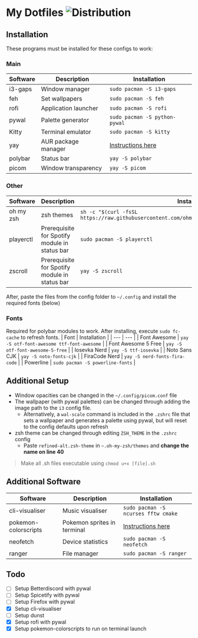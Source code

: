 # My Dotfiles ![Distribution](https://img.shields.io/badge/Distribution-Arch-blue)




## Installation
These programs must be installed for these configs to work:
### Main
| Software | Description | Installation |
| --- | --- | --- |
| i3-gaps | Window manager | `sudo pacman -S i3-gaps` |
| feh | Set wallpapers | `sudo pacman -S feh` |
| rofi | Application launcher | `sudo pacman -S rofi` |
| pywal | Palette generator | `sudo pacman -S python-pywal` |
| Kitty | Terminal emulator | `sudo pacman -S kitty` |
| yay | AUR package manager | [Instructions here](https://github.com/Jguer/yay) |
| polybar | Status bar| `yay -S polybar` |
| picom | Window transparency | `yay -S picom` |

### Other
| Software | Description | Installation |
| --- | --- | --- |
| oh my zsh | zsh themes | `sh -c "$(curl -fsSL https://raw.githubusercontent.com/ohmyzsh/ohmyzsh/master/tools/install.sh)"` 
| playerctl | Prerequisite for Spotify module in status bar | `sudo pacman -S playerctl` |
| zscroll | Prerequisite for Spotify module in status bar | `yay -S zscroll` |

After, paste the files from the config folder to `~/.config` and install the required fonts (below)

### Fonts
Required for polybar modules to work. After installing, execute `sudo fc-cache` to refresh fonts.
| Font | Installation |
| --- | --- |
| Font Awesome | `yay -S otf-font-awesome ttf-font-awesome` |
| Font Awesome 5 Free | `yay -S otf-font-awesome-5-free` |
| Iosevka Nerd | `yay -S ttf-iosevka` |
| Noto Sans CJK | `yay -S noto-fonts-cjk` |
| FiraCode Nerd | `yay -S nerd-fonts-fira-code` |
| Powerline | `sudo pacman -S powerline-fonts` |



## Additional Setup
- Window opacities can be changed in the `~/.config/picom.conf` file
- The wallpaper (with pywal palettes) can be changed through adding the image path to the `i3` config file. 
  - Alternatively, a `wal-scale` command is included in the `.zshrc` file that sets a wallpaper and generates a palette using pywal, but will reset to the config defaults upon refresh
- zsh theme can be changed through editing `ZSH_THEME` in the `.zshrc` config
	- Paste `refined-alt.zsh-theme` in `~.oh-my-zsh/themes` and **change the name on line 40**  
 > Make all .sh files executable using `chmod u+x [file].sh` 

## Additional Software
| Software | Description | Installation |
| --- | --- | --- |
| cli-visualiser | Music visualiser | `sudo pacman -S ncurses fftw cmake`
| pokemon-colorscripts  | Pokemon sprites in terminal | [Instructions here](https://gitlab.com/phoneybadger/pokemon-colorscripts) |
| neofetch | Device statistics| `sudo pacman -S neofetch` |
| ranger | File manager | `sudo pacman -S ranger` |

## Todo
 - [ ] Setup Betterdiscord with pywal
 - [ ] Setup Spicetify with pywal
 - [ ] Setup Firefox with pywal
 - [X] Setup cli-visualiser
 - [ ] Setup dunst
 - [x] Setup rofi with pywal
 - [x] Setup pokemon-colorscripts to run on terminal launch
